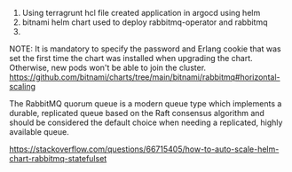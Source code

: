 1. Using terragrunt hcl file created application in argocd using helm 
2. bitnami helm chart used to deploy rabbitmq-operator and rabbitmq
3. 
















NOTE: It is mandatory to specify the password and Erlang cookie that was set the first time the chart was installed when upgrading the chart. Otherwise, new pods won't be able to join the cluster.
https://github.com/bitnami/charts/tree/main/bitnami/rabbitmq#horizontal-scaling


The RabbitMQ quorum queue is a modern queue type which implements a durable, replicated queue based on the Raft consensus algorithm and should be considered the default choice when needing a replicated, highly available queue.


https://stackoverflow.com/questions/66715405/how-to-auto-scale-helm-chart-rabbitmq-statefulset